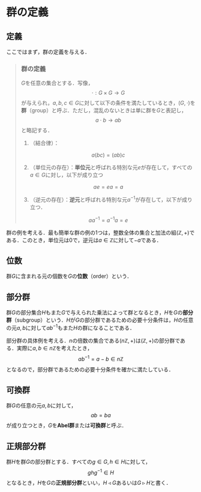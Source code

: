 # 群の定義

## 定義

ここではまず，群の定義を与える．

> ### 群の定義
> $G$を任意の集合とする．写像，
> $$
>     ⋅:G × G → G
> $$
> が与えられ，$a,b,c ∈ G$に対して以下の条件を満たしているとき，$(G,⋅)$を**群**（group）と呼ぶ．ただし，混乱のないときは単に群を$G$と表記し，
> $$
>     a⋅b → ab
> $$
> と略記する．
>
> 1. （結合律）：
>
> $$
>     a(bc) = (ab)c
> $$
>
> 2. （単位元の存在）：**単位元**と呼ばれる特別な元$e$が存在して，すべての$a ∈ G$に対し，以下が成り立つ
>
> $$
>     ae = ea = a
> $$
>
> 3. （逆元の存在）：**逆元**と呼ばれる特別な元$a^{-1}$が存在して，以下が成り立つ．
>
> $$
>     aa^{-1} = a^{-1}a = e
> $$

群の例を考える．最も簡単な群の例の1つは，整数全体の集合と加法の組$(\mathbb{Z},+)$である．このとき，単位元は$0$で，逆元は$a ∈ \mathbb{Z}$に対して$-a$である．

## 位数

群$G$に含まれる元の個数を$G$の**位数**（order）という．

## 部分群

群$G$の部分集合$H$もまた$G$で与えられた乗法によって群となるとき，$H$を$G$の**部分群**（subgroup）という．$H$が$G$の部分群であるための必要十分条件は，$H$の任意の元$a,b$に対して$ab^{-1}$もまた$H$の群になることである．

部分群の具体例を考える．$n$の倍数の集合である$(n\mathbb{Z},+)$は$(\mathbb{Z},+)$の部分群である．実際に$a,b ∈ n\mathbb{Z}$を考えたとき，
$$
    ab^{-1} = a - b ∈ n\mathbb{Z}
$$
となるので，部分群であるための必要十分条件を確かに満たしている．

## 可換群

群$G$の任意の元$a,b$に対して，
$$
    ab = ba
$$
が成り立つとき，$G$を**Abel群**または**可換群**と呼ぶ．

## 正規部分群

群$H$を群$G$の部分群とする．すべての$g ∈ G, h ∈ H$に対して，
$$
    ghg^{-1} ∈ H
$$
となるとき，$H$を$G$の**正規部分群**といい，$H ◃ G$あるいは$G ▹ H$と書く．
